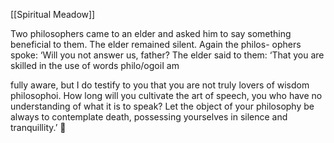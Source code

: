 [[Spiritual Meadow]]
 
Two philosophers came to an elder and asked him to say something beneficial to them. The elder remained silent. Again the philos- ophers spoke: ‘Will you not answer us, father? The elder said to them: ‘That you are skilled in the use of words philo/ogoiI am  
 
fully aware, but I do testify to you that you are not truly lovers of wisdom philosophoi. How long will you cultivate the art of speech, you who have no understanding of what it is to speak? Let the object of your philosophy be always to contemplate death, possessing yourselves in silence and tranquillity.’  
